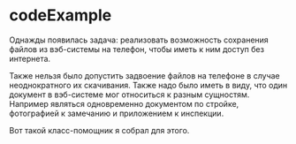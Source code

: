 # codeExample

Однажды появилась задача: реализовать возможность сохранения файлов из вэб-системы на телефон, чтобы иметь к ним доступ без интернета. 

Также нельзя было допустить задвоение файлов на телефоне в случае неоднократного их скачивания.
Также надо было иметь в виду, что один документ в вэб-системе мог относиться к разным сущностям. Например являться одновременно документом по стройке, фотографией к замечанию и приложением к инспекции.

Вот такой класс-помощник я собрал для этого.

